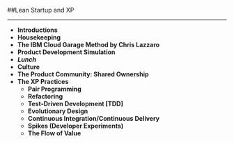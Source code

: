 <!-- .slide: data-background="resources/footer.svg" data-background-size="contain" data-background-position="bottom"  -->

##Lean Startup and XP
- - -
* **Introductions <!-- .element: style="color:#e0dfe4" -->**
* **Housekeeping <!-- .element: style="color:#e0dfe4" -->**
* **The IBM Cloud Garage Method by Chris Lazzaro**
* **Product Development Simulation** <!-- .element: style="color:#e0dfe4" -->
* _**Lunch**_ <!-- .element: style="color:#5cab3d" -->
* **Culture** <!-- .element: style="color:#e0dfe4" -->
* **The Product Community:  Shared Ownership** <!-- .element: style="color:#e0dfe4" -->
* **The XP Practices** <!-- .element: style="color:#e0dfe4" -->
  * **Pair Programming** <!-- .element: style="color:#e0dfe4" -->
  * **Refactoring** <!-- .element: style="color:#e0dfe4" -->
  * **Test-Driven Development [TDD]** <!-- .element: style="color:#e0dfe4" -->
  * **Evolutionary Design** <!-- .element: style="color:#e0dfe4" -->
  * **Continuous Integration/Continuous Delivery** <!-- .element: style="color:#e0dfe4" -->
  * **Spikes (Developer Experiments)** <!-- .element: style="color:#e0dfe4" -->
  * **The Flow of Value** <!-- .element: style="color:#e0dfe4" -->

<aside class="notes">
</aside>
